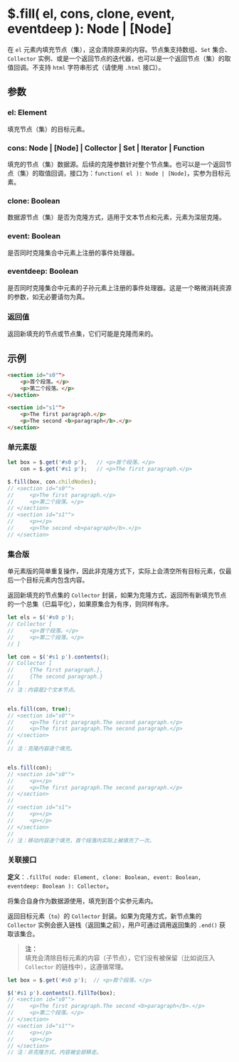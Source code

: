 # $.fill( el, cons, clone, event, eventdeep ): Node | [Node]

在 `el` 元素内填充节点（集），这会清除原来的内容。节点集支持数组、`Set` 集合、`Collector` 实例、或是一个返回节点的迭代器，也可以是一个返回节点（集）的取值回调。不支持 `html` 字符串形式（请使用 `.html` 接口）。


## 参数

### el: Element

填充节点（集）的目标元素。


### cons: Node | [Node] | Collector | Set | Iterator | Function

填充的节点（集）数据源。后续的克隆参数针对整个节点集。也可以是一个返回节点（集）的取值回调，接口为：`function( el ): Node | [Node]`，实参为目标元素。


### clone: Boolean

数据源节点（集）是否为克隆方式，适用于文本节点和元素，元素为深层克隆。


### event: Boolean

是否同时克隆集合中元素上注册的事件处理器。


### eventdeep: Boolean

是否同时克隆集合中元素的子孙元素上注册的事件处理器。这是一个略微消耗资源的参数，如无必要请勿为真。


### 返回值

返回新填充的节点或节点集，它们可能是克隆而来的。


## 示例

```html
<section id="s0"">
    <p>首个段落。</p>
    <p>第二个段落。</p>
</section>

<section id="s1"">
    <p>The first paragraph.</p>
    <p>The second <b>paragraph</b>.</p>
</section>
```


### 单元素版

```js
let box = $.get('#s0 p'),   // <p>首个段落。</p>
    con = $.get('#s1 p');   // <p>The first paragraph.</p>

$.fill(box, con.childNodes);
// <section id="s0"">
//     <p>The first paragraph.</p>
//     <p>第二个段落。</p>
// </section>
// <section id="s1"">
//     <p></p>
//     <p>The second <b>paragraph</b>.</p>
// </section>
```


### 集合版

单元素版的简单重复操作，因此非克隆方式下，实际上会清空所有目标元素，仅最后一个目标元素内包含内容。

返回新填充的节点集的 `Collector` 封装，如果为克隆方式，返回所有新填充节点的一个总集（已扁平化），如果原集合为有序，则同样有序。

```js
let els = $('#s0 p');
// Collector [
//     <p>首个段落。</p>
//     <p>第二个段落。</p>
// ]

let con = $('#s1 p').contents();
// Collector [
//     {The first paragraph.},
//     {The second paragraph.}
// ]
// 注：内容是2个文本节点。


els.fill(con, true);
// <section id="s0"">
//     <p>The first paragraph.The second paragraph.</p>
//     <p>The first paragraph.The second paragraph.</p>
// </section>
//
// 注：克隆内容逐个填充。


els.fill(con);
// <section id="s0"">
//     <p></p>
//     <p>The first paragraph.The second paragraph.</p>
// </section>
//
// <section id="s1">
//     <p></p>
//     <p></p>
// </section>
//
// 注：移动内容逐个填充，首个段落内实际上被填充了一次。
```


### 关联接口

**定义**：`.fillTo( node: Element, clone: Boolean, event: Boolean, eventdeep: Boolean ): Collector`。

将集合自身作为数据源使用，填充到首个实参元素内。

返回目标元素（`to`）的 `Collector` 封装。如果为克隆方式，新节点集的 `Collector` 实例会嵌入链栈（返回集之前），用户可通过调用返回集的 `.end()` 获取该集合。

> **注：**<br>
> 填充会清除目标元素的内容（子节点），它们没有被保留（比如说压入 `Collector` 的链栈中），这遵循常理。


```js
let box = $.get('#s0 p');  // <p>首个段落。</p>

$('#s1 p').contents().fillTo(box);
// <section id="s0"">
//     <p>The first paragraph.The second <b>paragraph</b>.</p>
//     <p>第二个段落。</p>
// </section>
// <section id="s1"">
//     <p></p>
//     <p></p>
// </section>
// 注：非克隆方式，内容被全部移走。
```
